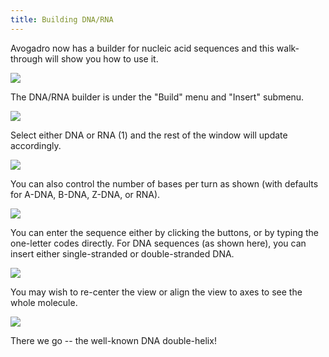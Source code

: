 ```yaml
---
title: Building DNA/RNA
---
```


Avogadro now has a builder for nucleic acid sequences and this walk-through will show you how to use it.

![][1]

[1]: ../images/4-building-dna-rna/media_1340331911582.png

The DNA/RNA builder is under the "Build" menu and "Insert" submenu.

![][2]

[2]: ../images/4-building-dna-rna/media_1340331923310.png

Select either DNA or RNA (1) and the rest of the window will update accordingly.

![][3]

[3]: ../images/4-building-dna-rna/media_1340331942795.png

You can also control the number of bases per turn as shown (with defaults for A-DNA, B-DNA, Z-DNA, or RNA).

![][4]

[4]: ../images/4-building-dna-rna/media_1340331963717.png

You can enter the sequence either by clicking the buttons, or by typing the one-letter codes directly. For DNA sequences (as shown here), you can insert either single-stranded or double-stranded DNA.

![][5]

[5]: ../images/4-building-dna-rna/media_1340331979486.png

You may wish to re-center the view or align the view to axes to see the whole molecule.

![][6]

[6]: ../images/4-building-dna-rna/media_1340331996253.png

There we go -- the well-known DNA double-helix!
